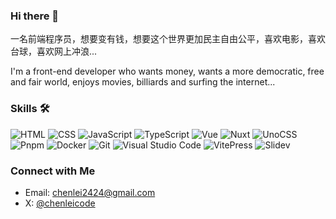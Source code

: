 ### Hi there 👋

一名前端程序员，想要变有钱，想要这个世界更加民主自由公平，喜欢电影，喜欢台球，喜欢网上冲浪...

I'm a front-end developer who wants money, wants a more democratic, free and fair world, enjoys movies, billiards and surfing the internet...

### Skills 🛠️

![HTML](https://img.shields.io/badge/HTML-E34F26?logo=HTML5&logoColor=fff)
![CSS](https://img.shields.io/badge/CSS-1572B6?logo=CSS3&logoColor=fff)
![JavaScript](https://img.shields.io/badge/JavaScript-F7DF1E?logo=JavaScript&logoColor=fff)
![TypeScript](https://img.shields.io/badge/TypeScript-3178C6?logo=TypeScript&logoColor=fff)
![Vue](https://img.shields.io/badge/Vue-4FC08D?logo=Vue.js&logoColor=fff)
![Nuxt](https://img.shields.io/badge/Nuxt-00C58E?logo=Nuxt&logoColor=fff)
![UnoCSS](https://img.shields.io/badge/UnoCSS-333333?logo=unocss&logoColor=fff)
![Pnpm](https://img.shields.io/badge/pnpm-F69220?logo=pnpm&logoColor=fff)
![Docker](https://img.shields.io/badge/Docker-blue?logo=docker&logoColor=white)
![Git](https://img.shields.io/badge/Git-F05032?logo=Git&logoColor=fff)
![Visual Studio Code](https://img.shields.io/badge/VS%20CODE-007ACC?logo=VisualStudioCode&logoColor=fff)
![VitePress](https://img.shields.io/badge/VitePress-646CFF?logo=VitePress&logoColor=fff)
![Slidev](https://img.shields.io/badge/Slidev-3F9D89?logo=Slidev&logoColor=fff)

### Connect with Me

- Email: chenlei2424@gmail.com
- X: [@chenleicode](https://x.com/chenleicode)
